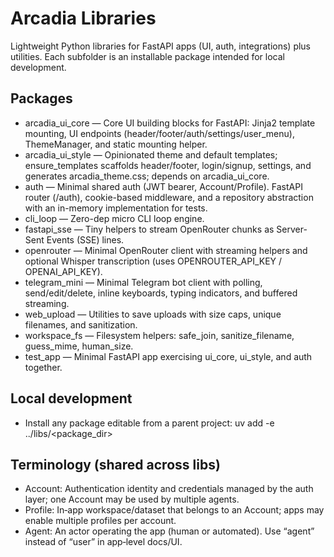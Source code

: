 # Arcadia Libraries

Lightweight Python libraries for FastAPI apps (UI, auth, integrations) plus utilities. Each subfolder is an installable package intended for local development.

## Packages
- arcadia_ui_core — Core UI building blocks for FastAPI: Jinja2 template mounting, UI endpoints (header/footer/auth/settings/user_menu), ThemeManager, and static mounting helper.
- arcadia_ui_style — Opinionated theme and default templates; ensure_templates scaffolds header/footer, login/signup, settings, and generates arcadia_theme.css; depends on arcadia_ui_core.
- auth — Minimal shared auth (JWT bearer, Account/Profile). FastAPI router (/auth), cookie-based middleware, and a repository abstraction with an in-memory implementation for tests.
- cli_loop — Zero-dep micro CLI loop engine.
- fastapi_sse — Tiny helpers to stream OpenRouter chunks as Server-Sent Events (SSE) lines.
- openrouter — Minimal OpenRouter client with streaming helpers and optional Whisper transcription (uses OPENROUTER_API_KEY / OPENAI_API_KEY).
- telegram_mini — Minimal Telegram bot client with polling, send/edit/delete, inline keyboards, typing indicators, and buffered streaming.
- web_upload — Utilities to save uploads with size caps, unique filenames, and sanitization.
- workspace_fs — Filesystem helpers: safe_join, sanitize_filename, guess_mime, human_size.
- test_app — Minimal FastAPI app exercising ui_core, ui_style, and auth together.

## Local development
- Install any package editable from a parent project:
  uv add -e ../libs/<package_dir>

## Terminology (shared across libs)
- Account: Authentication identity and credentials managed by the auth layer; one Account may be used by multiple agents.
- Profile: In‑app workspace/dataset that belongs to an Account; apps may enable multiple profiles per account.
- Agent: An actor operating the app (human or automated). Use “agent” instead of “user” in app‑level docs/UI.
